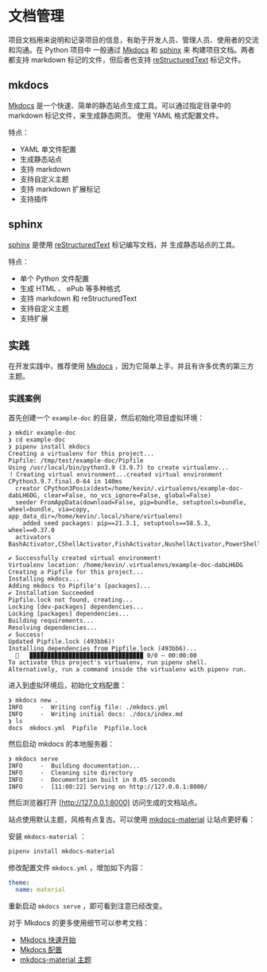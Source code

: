 # 文档管理

项目文档用来说明和记录项目的信息，有助于开发人员、管理人员、使用者的交流和沟通。在 Python 项目中
一般通过 [Mkdocs](https://www.mkdocs.org/) 和 [sphinx](https://www.sphinx-doc.org/en/master/) 来
构建项目文档。两者都支持 markdown 标记的文件，但后者也支持 [reStructuredText](https://docutils.sourceforge.io/rst.html) 标记文件。

## mkdocs

[Mkdocs](https://www.mkdocs.org/) 是一个快速、简单的静态站点生成工具。可以通过指定目录中的 markdown 标记文件，来生成静态网页。
使用 YAML 格式配置文件。

特点：

- YAML 单文件配置
- 生成静态站点
- 支持 markdown
- 支持自定义主题
- 支持 markdown 扩展标记
- 支持插件

## sphinx

[sphinx](https://www.sphinx-doc.org/en/master/) 是使用 [reStructuredText](https://docutils.sourceforge.io/rst.html) 标记编写文档，并
生成静态站点的工具。

特点：

- 单个 Python 文件配置
- 生成 HTML 、 ePub 等多种格式
- 支持 markdown 和 reStructuredText
- 支持自定义主题
- 支持扩展

## 实践

在开发实践中，推荐使用 [Mkdocs](https://www.mkdocs.org/) ，因为它简单上手，并且有许多优秀的第三方主题。

### 实践案例

首先创建一个 `example-doc` 的目录，然后初始化项目虚拟环境：

```text
❯ mkdir example-doc
❯ cd example-doc
❯ pipenv install mkdocs
Creating a virtualenv for this project...
Pipfile: /tmp/test/example-doc/Pipfile
Using /usr/local/bin/python3.9 (3.9.7) to create virtualenv...
⠸ Creating virtual environment...created virtual environment CPython3.9.7.final.0-64 in 140ms
  creator CPython3Posix(dest=/home/kevin/.virtualenvs/example-doc-dabLH6DG, clear=False, no_vcs_ignore=False, global=False)                                        
  seeder FromAppData(download=False, pip=bundle, setuptools=bundle, wheel=bundle, via=copy, app_data_dir=/home/kevin/.local/share/virtualenv)                      
    added seed packages: pip==21.3.1, setuptools==58.5.3, wheel==0.37.0                                                                                            
  activators BashActivator,CShellActivator,FishActivator,NushellActivator,PowerShellActivator,PythonActivator                                                      
                                                                                                                                                                   
✔ Successfully created virtual environment! 
Virtualenv location: /home/kevin/.virtualenvs/example-doc-dabLH6DG
Creating a Pipfile for this project...
Installing mkdocs...
Adding mkdocs to Pipfile's [packages]...
✔ Installation Succeeded 
Pipfile.lock not found, creating...
Locking [dev-packages] dependencies...
Locking [packages] dependencies...
Building requirements...
Resolving dependencies...
✔ Success! 
Updated Pipfile.lock (493bb6)!
Installing dependencies from Pipfile.lock (493bb6)...
  🐍   ▉▉▉▉▉▉▉▉▉▉▉▉▉▉▉▉▉▉▉▉▉▉▉▉▉▉▉▉▉▉▉▉ 0/0 — 00:00:00
To activate this project's virtualenv, run pipenv shell.
Alternatively, run a command inside the virtualenv with pipenv run.
```

进入到虚拟环境后，初始化文档配置：

```text
❯ mkdocs new .
INFO     -  Writing config file: ./mkdocs.yml
INFO     -  Writing initial docs: ./docs/index.md
❯ ls
docs  mkdocs.yml  Pipfile  Pipfile.lock

```

然后启动 mkdocs 的本地服务器：

```text
❯ mkdocs serve
INFO     -  Building documentation...
INFO     -  Cleaning site directory
INFO     -  Documentation built in 0.05 seconds
INFO     -  [11:00:22] Serving on http://127.0.0.1:8000/

```

然后浏览器打开 [http://127.0.0.1:8000] 访问生成的文档站点。

站点使用默认主题，风格有点复古。可以使用 [mkdocs-material](https://squidfunk.github.io/mkdocs-material/) 让站点更好看：

安装 `mkdocs-material` ：

```bash
pipenv install mkdocs-material
```

修改配置文件 `mkdocs.yml` ，增加如下内容：

```yaml
theme:
  name: material
```

重新启动 `mkdocs serve` ，即可看到注意已经改变。

对于 Mkdocs 的更多使用细节可以参考文档：

- [Mkdocs 快速开始](https://www.mkdocs.org/getting-started/#getting-started-with-mkdocs)
- [Mkdocs 配置](https://www.mkdocs.org/user-guide/configuration/)
- [mkdocs-material 主题](https://squidfunk.github.io/mkdocs-material/)
